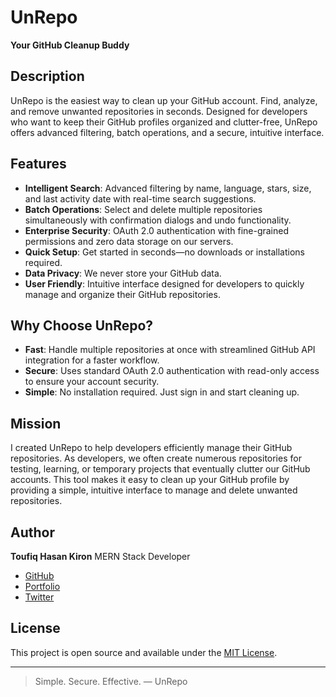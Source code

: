 # UnRepo

**Your GitHub Cleanup Buddy**

## Description
UnRepo is the easiest way to clean up your GitHub account. Find, analyze, and remove unwanted repositories in seconds. Designed for developers who want to keep their GitHub profiles organized and clutter-free, UnRepo offers advanced filtering, batch operations, and a secure, intuitive interface.

## Features
- **Intelligent Search**: Advanced filtering by name, language, stars, size, and last activity date with real-time search suggestions.
- **Batch Operations**: Select and delete multiple repositories simultaneously with confirmation dialogs and undo functionality.
- **Enterprise Security**: OAuth 2.0 authentication with fine-grained permissions and zero data storage on our servers.
- **Quick Setup**: Get started in seconds—no downloads or installations required.
- **Data Privacy**: We never store your GitHub data.
- **User Friendly**: Intuitive interface designed for developers to quickly manage and organize their GitHub repositories.

## Why Choose UnRepo?
- **Fast**: Handle multiple repositories at once with streamlined GitHub API integration for a faster workflow.
- **Secure**: Uses standard OAuth 2.0 authentication with read-only access to ensure your account security.
- **Simple**: No installation required. Just sign in and start cleaning up.

## Mission
I created UnRepo to help developers efficiently manage their GitHub repositories. As developers, we often create numerous repositories for testing, learning, or temporary projects that eventually clutter our GitHub accounts. This tool makes it easy to clean up your GitHub profile by providing a simple, intuitive interface to manage and delete unwanted repositories.

## Author
**Toufiq Hasan Kiron**
MERN Stack Developer
- [GitHub](https://github.com/kiron0)
- [Portfolio](https://kiron.dev)
- [Twitter](https://twitter.com/hashtagkiron)

## License
This project is open source and available under the [MIT License](LICENSE).

---

> Simple. Secure. Effective. — UnRepo
